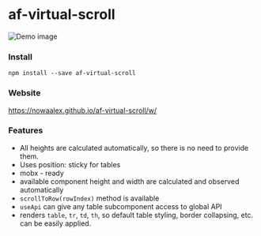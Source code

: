 # af-virtual-scroll

![Demo image](https://nowaalex.github.io/af-virtual-scroll/preview.gif)

### Install
`npm install --save af-virtual-scroll`

### Website
https://nowaalex.github.io/af-virtual-scroll/w/

### Features
* All heights are calculated automatically, so there is no need to provide them.
* Uses position: sticky for tables
* mobx - ready
* available component height and width are calculated and observed automatically
* `scrollToRow(rowIndex)` method is available
* `useApi` can give any table subcomponent access to global API
* renders `table`, `tr`, `td`, `th`, so default table styling, border collapsing, etc. can be easily applied.